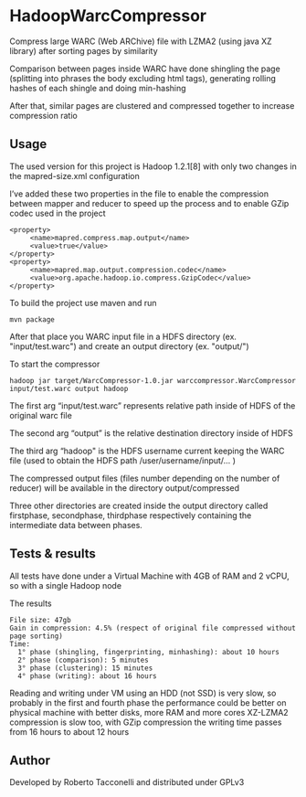 # HadoopWarcCompressor
Compress large WARC (Web ARChive) file with LZMA2 (using java XZ library) after sorting pages by similarity

Comparison between pages inside WARC have done shingling the page (splitting into phrases the body excluding html tags), generating rolling hashes of each shingle and doing min-hashing

After that, similar pages are clustered and compressed together to increase compression ratio


## Usage
The used version for this project is Hadoop 1.2.1[8] with only two changes in the mapred-size.xml configuration

I’ve added these two properties in the file to enable the compression between mapper and reducer to speed up the process and to enable GZip codec used in the project

    <property>
         <name>mapred.compress.map.output</name> 
         <value>true</value>
    </property>
    <property>
         <name>mapred.map.output.compression.codec</name>
         <value>org.apache.hadoop.io.compress.GzipCodec</value>
    </property>

To build the project use maven and run

    mvn package

After that place you WARC input file in a HDFS directory (ex. "input/test.warc") and create an output directory (ex. "output/")

To start the compressor

    hadoop jar target/WarcCompressor-1.0.jar warccompressor.WarcCompressor input/test.warc output hadoop

The first arg “input/test.warc” represents relative path inside of HDFS of the original warc file

The second arg “output” is the relative destination directory inside of HDFS

The third arg “hadoop" is the HDFS username current keeping the WARC file (used to obtain the HDFS path /user/username/input/… )

The compressed output files (files number depending on the number of reducer) will be available in the directory output/compressed

Three other directories are created inside the output directory called firstphase, secondphase, thirdphase respectively containing the intermediate data between phases.


## Tests & results
All tests have done under a Virtual Machine with 4GB of RAM and 2 vCPU, so with a single Hadoop node

The results

    File size: 47gb
    Gain in compression: 4.5% (respect of original file compressed without page sorting)
    Time:
      1° phase (shingling, fingerprinting, minhashing): about 10 hours
      2° phase (comparison): 5 minutes
      3° phase (clustering): 15 minutes
      4° phase (writing): about 16 hours
 
Reading and writing under VM using an HDD (not SSD) is very slow, so probably in the first and fourth phase the performance
could be better on physical machine with better disks, more RAM and more cores
XZ-LZMA2 compression is slow too, with GZip compression the writing time passes from 16 hours to about 12 hours

## Author
Developed by Roberto Tacconelli and distributed under GPLv3
